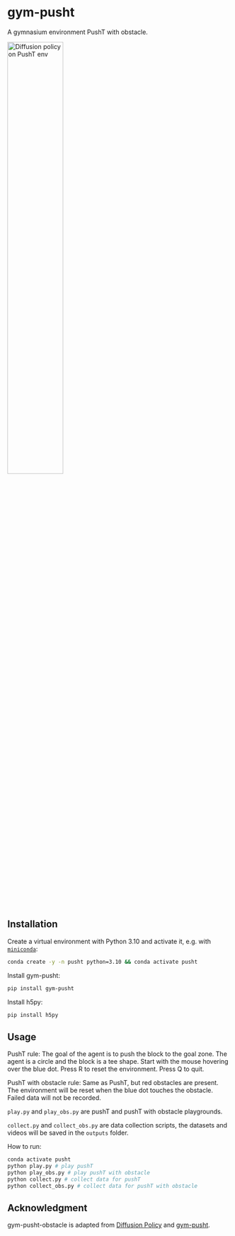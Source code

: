 # gym-pusht

A gymnasium environment PushT with obstacle.

<img src="http://remicadene.com/assets/gif/pusht_diffusion.gif" width="50%" alt="Diffusion policy on PushT env"/>


## Installation

Create a virtual environment with Python 3.10 and activate it, e.g. with [`miniconda`](https://docs.anaconda.com/free/miniconda/index.html):
```bash
conda create -y -n pusht python=3.10 && conda activate pusht
```

Install gym-pusht:
```bash
pip install gym-pusht
```
Install h5py:
```bash
pip install h5py
```

## Usage

PushT rule: The goal of the agent is to push the block to the goal zone. The agent is a circle and the block is a tee shape. Start with the mouse hovering over the blue dot. Press R to reset the environment. Press Q to quit.

PushT with obstacle rule: Same as PushT, but red obstacles are present. The environment will be reset when the blue dot touches the obstacle. Failed data will not be recorded.

`play.py` and `play_obs.py` are pushT and pushT with obstacle playgrounds.

`collect.py` and `collect_obs.py` are data collection scripts, the datasets and videos will be saved in the `outputs` folder.

How to run:

```bash
conda activate pusht
python play.py # play pushT
python play_obs.py # play pushT with obstacle
python collect.py # collect data for pushT
python collect_obs.py # collect data for pushT with obstacle
```


## Acknowledgment

gym-pusht-obstacle is adapted from [Diffusion Policy](https://diffusion-policy.cs.columbia.edu/) and [gym-pusht](https://github.com/huggingface/gym-pusht).
